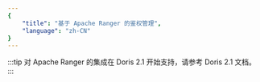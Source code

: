 ```yaml
---
{
    "title": "基于 Apache Ranger 的鉴权管理",
    "language": "zh-CN"
}
---
```


:::tip
对 Apache Ranger 的集成在 Doris 2.1 开始支持，请参考 Doris 2.1 文档。
:::